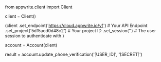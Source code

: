 from appwrite.client import Client

client = Client()

(client
  .set_endpoint('https://cloud.appwrite.io/v1') # Your API Endpoint
  .set_project('5df5acd0d48c2') # Your project ID
  .set_session('') # The user session to authenticate with
)

account = Account(client)

result = account.update_phone_verification('[USER_ID]', '[SECRET]')
